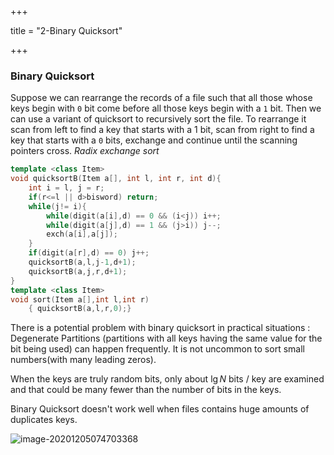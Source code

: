 +++

title = "2-Binary Quicksort"

+++

### Binary Quicksort

Suppose we can rearrange the records of a file such that all those whose keys begin with `0` bit come before all those keys begin with a `1` bit. Then we can use a variant of quicksort to recursively sort the file. To rearrange it scan from left to find a key that starts with a 1 bit, scan from right to find a key that starts with a `0` bits, exchange and continue until the scanning pointers cross. *Radix exchange sort*

````c++
template <class Item>
void quicksortB(Item a[], int l, int r, int d){
    int i = l, j = r;
    if(r<=l || d>bisword) return;
    while(j!= i){
        while(digit(a[i],d) == 0 && (i<j)) i++;
        while(digit(a[j],d) == 1 && (j>i)) j--;
        exch(a[i],a[j]);
    }
    if(digit(a[r],d) == 0) j++;
    quicksortB(a,l,j-1,d+1);
    quicksortB(a,j,r,d+1);
}
template <class Item>
void sort(Item a[],int l,int r)
	{ quicksortB(a,l,r,0);}
````

There is a potential problem with binary quicksort in practical situations : Degenerate Partitions (partitions with all keys having the same value for the bit being used) can happen frequently. It is not uncommon to sort small numbers(with many leading zeros).

When the keys are truly random bits, only about $\lg N$ bits / key are examined and that could be many fewer than the number of bits in the keys.

Binary Quicksort doesn't work well when files contains huge amounts of duplicates keys.

![image-20201205074703368](/2-Binary_Quicksort.assets/image-20201205074703368.png)